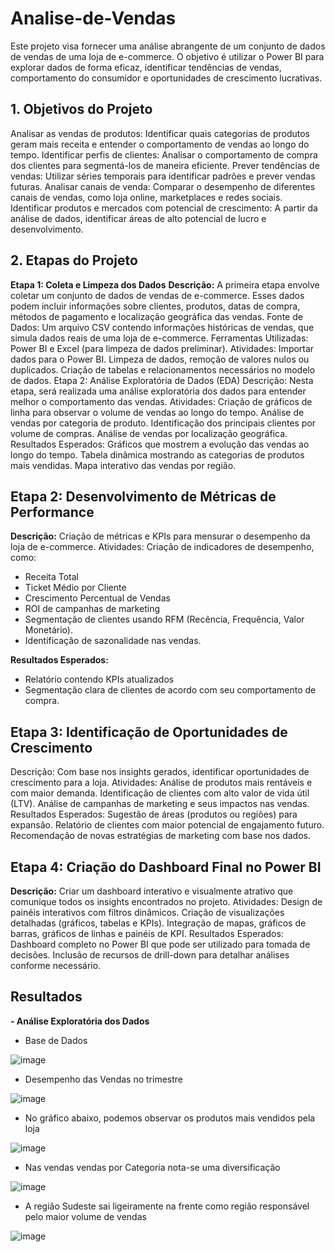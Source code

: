 # Analise-de-Vendas
Este projeto visa fornecer uma análise abrangente de um conjunto de dados de vendas de uma loja de e-commerce. O objetivo é utilizar o Power BI para explorar dados de forma eficaz, identificar tendências de vendas, comportamento do consumidor e oportunidades de crescimento lucrativas. 

## 1. Objetivos do Projeto
Analisar as vendas de produtos: Identificar quais categorias de produtos geram mais receita e entender o comportamento de vendas ao longo do tempo.
Identificar perfis de clientes: Analisar o comportamento de compra dos clientes para segmentá-los de maneira eficiente.
Prever tendências de vendas: Utilizar séries temporais para identificar padrões e prever vendas futuras.
Analisar canais de venda: Comparar o desempenho de diferentes canais de vendas, como loja online, marketplaces e redes sociais.
Identificar produtos e mercados com potencial de crescimento: A partir da análise de dados, identificar áreas de alto potencial de lucro e desenvolvimento.

## 2. Etapas do Projeto

**Etapa 1: Coleta e Limpeza dos Dados**
**Descrição:** A primeira etapa envolve coletar um conjunto de dados de vendas de e-commerce. Esses dados podem incluir informações sobre clientes, produtos, datas de compra, métodos de pagamento e localização geográfica das vendas.
Fonte de Dados: Um arquivo CSV contendo informações históricas de vendas, que simula dados reais de uma loja de e-commerce.
Ferramentas Utilizadas: Power BI e Excel (para limpeza de dados preliminar).
Atividades:
Importar dados para o Power BI.
Limpeza de dados, remoção de valores nulos ou duplicados.
Criação de tabelas e relacionamentos necessários no modelo de dados.
Etapa 2: Análise Exploratória de Dados (EDA)
Descrição: Nesta etapa, será realizada uma análise exploratória dos dados para entender melhor o comportamento das vendas.
Atividades:
Criação de gráficos de linha para observar o volume de vendas ao longo do tempo.
Análise de vendas por categoria de produto.
Identificação dos principais clientes por volume de compras.
Análise de vendas por localização geográfica.
Resultados Esperados:
Gráficos que mostrem a evolução das vendas ao longo do tempo.
Tabela dinâmica mostrando as categorias de produtos mais vendidas.
Mapa interativo das vendas por região.

## Etapa 2: Desenvolvimento de Métricas de Performance
**Descrição:** Criação de métricas e KPIs para mensurar o desempenho da loja de e-commerce.
Atividades:
Criação de indicadores de desempenho, como:
- Receita Total
- Ticket Médio por Cliente
- Crescimento Percentual de Vendas
- ROI de campanhas de marketing
- Segmentação de clientes usando RFM (Recência, Frequência, Valor Monetário).
- Identificação de sazonalidade nas vendas.
  
**Resultados Esperados:**
- Relatório contendo KPIs atualizados
- Segmentação clara de clientes de acordo com seu comportamento de compra.

## Etapa 3: Identificação de Oportunidades de Crescimento
Descrição: Com base nos insights gerados, identificar oportunidades de crescimento para a loja.
Atividades:
Análise de produtos mais rentáveis e com maior demanda.
Identificação de clientes com alto valor de vida útil (LTV).
Análise de campanhas de marketing e seus impactos nas vendas.
Resultados Esperados:
Sugestão de áreas (produtos ou regiões) para expansão.
Relatório de clientes com maior potencial de engajamento futuro.
Recomendação de novas estratégias de marketing com base nos dados.

## Etapa 4: Criação do Dashboard Final no Power BI
**Descrição:** Criar um dashboard interativo e visualmente atrativo que comunique todos os insights encontrados no projeto.
Atividades:
Design de painéis interativos com filtros dinâmicos.
Criação de visualizações detalhadas (gráficos, tabelas e KPIs).
Integração de mapas, gráficos de barras, gráficos de linhas e painéis de KPI.
Resultados Esperados:
Dashboard completo no Power BI que pode ser utilizado para tomada de decisões.
Inclusão de recursos de drill-down para detalhar análises conforme necessário.

## Resultados
**- Análise Exploratória dos Dados**
- Base de Dados


![image](https://github.com/user-attachments/assets/3456ce16-d8ef-40de-9f66-6bc8cbf28472)

- Desempenho das Vendas no trimestre

  
![image](https://github.com/user-attachments/assets/570efe28-a1dc-4381-95e8-7312c961ab10)

- No gráfico abaixo, podemos observar os produtos mais vendidos pela loja

![image](https://github.com/user-attachments/assets/0a719610-082a-4feb-9bc3-10e6e77ab5ca)

- Nas vendas vendas por Categoria nota-se uma diversificação

![image](https://github.com/user-attachments/assets/3c8b6878-e0ad-41d9-bdf8-28d257a32e8e)

- A região Sudeste sai ligeiramente na frente como região responsável pelo maior volume de vendas

![image](https://github.com/user-attachments/assets/6a3f36ee-822e-4ba0-ad73-f994f3f12607)





